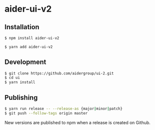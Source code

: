 # aider-ui-v2

## Installation

```sh
$ npm install aider-ui-v2
```

```sh
$ yarn add aider-ui-v2
```

## Development

```sh
$ git clone https://github.com/aidergroup/ui-2.git
$ cd ui
$ yarn install
```

## Publishing

```sh
$ yarn run release -- --release-as {major|minor|patch}
$ git push --follow-tags origin master
```

New versions are published to npm when a release is created on Github.
